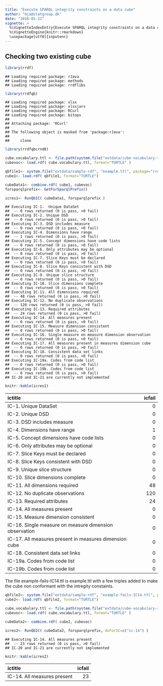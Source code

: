 ```yaml
---
title: "Execute SPARQL integrity constraints on a data cube"
author: "mja@statgroup.dk"
date: "2016-01-12"
vignette: >
  %\VignetteIndexEntry{Execute SPARQL integrity constraints on a data cube}
  %\VignetteEngine{knitr::rmarkdown}
  \usepackage[utf8]{inputenc}
---
```



## Checking two existing cube


```r
library(rrdf)
```

```
## Loading required package: rJava
## Loading required package: methods
## Loading required package: rrdflibs
```

```r
library(rrdfqb)
```

```
## Loading required package: xlsx
## Loading required package: xlsxjars
## Loading required package: RCurl
## Loading required package: bitops
## 
## Attaching package: 'RCurl'
## 
## The following object is masked from 'package:rJava':
## 
##     clone
```

```r
library(rrdfqbcrnd0)

cube.vocabulary.ttl <- file.path(system.file("extdata/cube-vocabulary-rdf", "cube.ttl", package="rrdfqb") )
cubevoc<- load.rdf( cube.vocabulary.ttl, format="TURTLE" )

qbfile1<- system.file("extdata/sample-rdf", "example.ttl", package="rrdfqb")
cube1<- load.rdf( qbfile1, format="TURTLE")

cubeData1<- combine.rdf( cube1, cubevoc)
forsparqlprefix<- GetForSparqlPrefix()

icres1<- RunQbIC( cubeData1, forsparqlprefix )
```

```
## Executing IC-1.  Unique DataSet
##  -- 0 rows returned (0 is pass, >0 fail)
## Executing IC-2. Unique DSD
##  -- 0 rows returned (0 is pass, >0 fail)
## Executing IC-3. DSD includes measure
##  -- 0 rows returned (0 is pass, >0 fail)
## Executing IC-4. Dimensions have range
##  -- 1 rows returned (0 is pass, >0 fail)
## Executing IC-5. Concept dimensions have code lists
##  -- 0 rows returned (0 is pass, >0 fail)
## Executing IC-6. Only attributes may be optional
##  -- 0 rows returned (0 is pass, >0 fail)
## Executing IC-7. Slice Keys must be declared
##  -- 0 rows returned (0 is pass, >0 fail)
## Executing IC-8. Slice Keys consistent with DSD
##  -- 0 rows returned (0 is pass, >0 fail)
## Executing IC-9. Unique slice structure
##  -- 0 rows returned (0 is pass, >0 fail)
## Executing IC-10. Slice dimensions complete
##  -- 0 rows returned (0 is pass, >0 fail)
## Executing IC-11. All dimensions required
##  -- 48 rows returned (0 is pass, >0 fail)
## Executing IC-12. No duplicate observations
##  -- 120 rows returned (0 is pass, >0 fail)
## Executing IC-13. Required attributes
##  -- 24 rows returned (0 is pass, >0 fail)
## Executing IC-14. All measures present
##  -- 0 rows returned (0 is pass, >0 fail)
## Executing IC-15. Measure dimension consistent
##  -- 0 rows returned (0 is pass, >0 fail)
## Executing IC-16. Single measure on measure dimension observation
##  -- 0 rows returned (0 is pass, >0 fail)
## Executing IC-17. All measures present in measures dimension cube 
##  -- 0 rows returned (0 is pass, >0 fail)
## Executing IC-18. Consistent data set links
##  -- 0 rows returned (0 is pass, >0 fail)
## Executing IC-19a. Codes from code list
##  -- 0 rows returned (0 is pass, >0 fail)
## Executing IC-19b. Codes from code list
##  -- 0 rows returned (0 is pass, >0 fail)
## IC-20 and IC-21 are currently not implemented
```

```r
knitr::kable(icres1)
```



|ictitle                                                | icfail|
|:------------------------------------------------------|------:|
|IC-1.  Unique DataSet                                  |      0|
|IC-2. Unique DSD                                       |      0|
|IC-3. DSD includes measure                             |      0|
|IC-4. Dimensions have range                            |      1|
|IC-5. Concept dimensions have code lists               |      0|
|IC-6. Only attributes may be optional                  |      0|
|IC-7. Slice Keys must be declared                      |      0|
|IC-8. Slice Keys consistent with DSD                   |      0|
|IC-9. Unique slice structure                           |      0|
|IC-10. Slice dimensions complete                       |      0|
|IC-11. All dimensions required                         |     48|
|IC-12. No duplicate observations                       |    120|
|IC-13. Required attributes                             |     24|
|IC-14. All measures present                            |      0|
|IC-15. Measure dimension consistent                    |      0|
|IC-16. Single measure on measure dimension observation |      0|
|IC-17. All measures present in measures dimension cube |      0|
|IC-18. Consistent data set links                       |      0|
|IC-19a. Codes from code list                           |      0|
|IC-19b. Codes from code list                           |      0|

The file example-fails-IC14.ttl is example.ttl with a few triples added to make the cube non conformant with the intregity constaints.


```r
qbfile2<- system.file("extdata/sample-rdf", "example-fails-IC14.ttl", package="rrdfqb")
cube2<- load.rdf( qbfile2, format="TURTLE")

cube.vocabulary.ttl <- file.path(system.file("extdata/cube-vocabulary-rdf", "cube.ttl", package="rrdfqb") )
cubevoc<- load.rdf( cube.vocabulary.ttl, format="TURTLE" )

cubeData2<- combine.rdf( cube2, cubevoc)

icres2<- RunQbIC( cubeData2, forsparqlprefix, doForIC=c("ic-14") )
```

```
## Executing IC-14. All measures present
##  -- 23 rows returned (0 is pass, >0 fail)
## IC-20 and IC-21 are currently not implemented
```

```r
knitr::kable(icres2)
```



|ictitle                     | icfail|
|:---------------------------|------:|
|IC-14. All measures present |     23|

